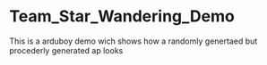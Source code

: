 # Team_Star_Wandering_Demo
This is a arduboy demo wich shows how a randomly genertaed but procederly generated ap looks
